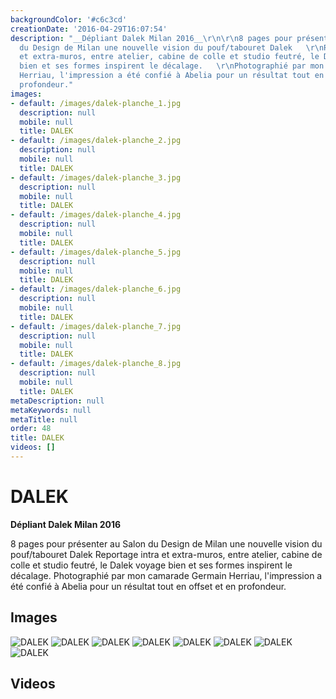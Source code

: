 ```yaml
---
backgroundColor: '#c6c3cd'
creationDate: '2016-04-29T16:07:54'
description: "__Dépliant Dalek Milan 2016__\r\n\r\n8 pages pour présenter au Salon
  du Design de Milan une nouvelle vision du pouf/tabouret Dalek   \r\nReportage intra
  et extra-muros, entre atelier, cabine de colle et studio feutré, le Dalek voyage
  bien et ses formes inspirent le décalage.   \r\nPhotographié par mon camarade Germain
  Herriau, l'impression a été confié à Abelia pour un résultat tout en offset et en
  profondeur."
images:
- default: /images/dalek-planche_1.jpg
  description: null
  mobile: null
  title: DALEK
- default: /images/dalek-planche_2.jpg
  description: null
  mobile: null
  title: DALEK
- default: /images/dalek-planche_3.jpg
  description: null
  mobile: null
  title: DALEK
- default: /images/dalek-planche_4.jpg
  description: null
  mobile: null
  title: DALEK
- default: /images/dalek-planche_5.jpg
  description: null
  mobile: null
  title: DALEK
- default: /images/dalek-planche_6.jpg
  description: null
  mobile: null
  title: DALEK
- default: /images/dalek-planche_7.jpg
  description: null
  mobile: null
  title: DALEK
- default: /images/dalek-planche_8.jpg
  description: null
  mobile: null
  title: DALEK
metaDescription: null
metaKeywords: null
metaTitle: null
order: 48
title: DALEK
videos: []
---
```


# DALEK

__Dépliant Dalek Milan 2016__

8 pages pour présenter au Salon du Design de Milan une nouvelle vision du pouf/tabouret Dalek
Reportage intra et extra-muros, entre atelier, cabine de colle et studio feutré, le Dalek voyage bien et ses formes inspirent le décalage.
Photographié par mon camarade Germain Herriau, l'impression a été confié à Abelia pour un résultat tout en offset et en profondeur.

## Images

![DALEK](/images/dalek-planche_1.jpg)
![DALEK](/images/dalek-planche_2.jpg)
![DALEK](/images/dalek-planche_3.jpg)
![DALEK](/images/dalek-planche_4.jpg)
![DALEK](/images/dalek-planche_5.jpg)
![DALEK](/images/dalek-planche_6.jpg)
![DALEK](/images/dalek-planche_7.jpg)
![DALEK](/images/dalek-planche_8.jpg)

## Videos

